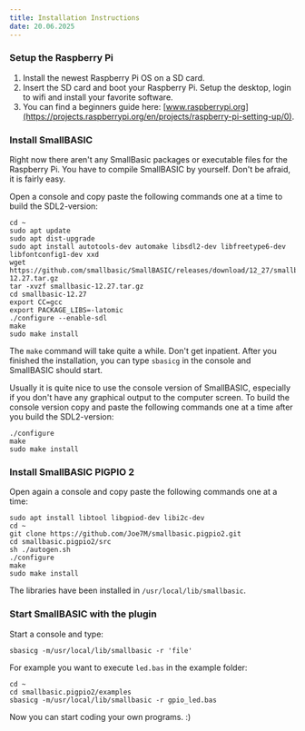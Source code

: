 ```yaml
---
title: Installation Instructions
date: 20.06.2025
---
```


### Setup the Raspberry Pi

1. Install the newest Raspberry Pi OS on a SD card. 
2. Insert the SD card and boot your Raspberry Pi. Setup the desktop, login to wifi and install your favorite software.
3. You can find a beginners guide here: [www.raspberrypi.org](https://projects.raspberrypi.org/en/projects/raspberry-pi-setting-up/0). 

### Install SmallBASIC

Right now there aren't any SmallBasic packages or executable files for the Raspberry Pi. You have to compile SmallBASIC by yourself. Don't be afraid, it is fairly easy.

Open a console and copy paste the following commands one at a time to build the SDL2-version:

```
cd ~
sudo apt update
sudo apt dist-upgrade
sudo apt install autotools-dev automake libsdl2-dev libfreetype6-dev libfontconfig1-dev xxd
wget https://github.com/smallbasic/SmallBASIC/releases/download/12_27/smallbasic-12.27.tar.gz
tar -xvzf smallbasic-12.27.tar.gz
cd smallbasic-12.27
export CC=gcc
export PACKAGE_LIBS=-latomic
./configure --enable-sdl
make
sudo make install
```

The `make` command will take quite a while. Don't get inpatient. After you finished the installation, you can type `sbasicg` in the console and SmallBASIC should start.

Usually it is quite nice to use the console version of SmallBASIC, especially if you don't have any graphical output to the computer screen. To build the console version copy and paste the following commands one at a time after you build the SDL2-version:

```
./configure
make
sudo make install
```

### Install SmallBASIC PIGPIO 2

Open again a console and copy paste the following commands one at a time:

```
sudo apt install libtool libgpiod-dev libi2c-dev
cd ~
git clone https://github.com/Joe7M/smallbasic.pigpio2.git
cd smallbasic.pigpio2/src
sh ./autogen.sh
./configure
make
sudo make install
```

The libraries have been installed in `/usr/local/lib/smallbasic`.

### Start SmallBASIC with the plugin

Start a console and type:

```
sbasicg -m/usr/local/lib/smallbasic -r 'file'
```

For example you want to execute `led.bas` in the example folder:

```
cd ~
cd smallbasic.pigpio2/examples
sbasicg -m/usr/local/lib/smallbasic -r gpio_led.bas
```

Now you can start coding your own programs. :)

